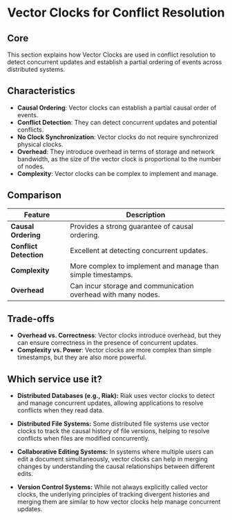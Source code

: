 # Vector Clocks for Conflict Resolution

## Core

This section explains how Vector Clocks are used in conflict resolution to detect concurrent updates and establish a partial ordering of events across distributed systems.

## Characteristics

- **Causal Ordering**: Vector clocks can establish a partial causal order of events.
- **Conflict Detection**: They can detect concurrent updates and potential conflicts.
- **No Clock Synchronization**: Vector clocks do not require synchronized physical clocks.
- **Overhead**: They introduce overhead in terms of storage and network bandwidth, as the size of the vector clock is proportional to the number of nodes.
- **Complexity**: Vector clocks can be complex to implement and manage.

## Comparison

| Feature | Description |
|---|---|
| **Causal Ordering** | Provides a strong guarantee of causal ordering. |
| **Conflict Detection** | Excellent at detecting concurrent updates. |
| **Complexity** | More complex to implement and manage than simple timestamps. |
| **Overhead** | Can incur storage and communication overhead with many nodes. |

## Trade-offs

- **Overhead vs. Correctness**: Vector clocks introduce overhead, but they can ensure correctness in the presence of concurrent updates.
- **Complexity vs. Power**: Vector clocks are more complex than simple timestamps, but they are also more powerful.

## Which service use it?



-   **Distributed Databases (e.g., Riak):** Riak uses vector clocks to detect and manage concurrent updates, allowing applications to resolve conflicts when they read data.

-   **Distributed File Systems:** Some distributed file systems use vector clocks to track the causal history of file versions, helping to resolve conflicts when files are modified concurrently.

-   **Collaborative Editing Systems:** In systems where multiple users can edit a document simultaneously, vector clocks can help in merging changes by understanding the causal relationships between different edits.

-   **Version Control Systems:** While not always explicitly called vector clocks, the underlying principles of tracking divergent histories and merging them are similar to how vector clocks help manage concurrent updates.
